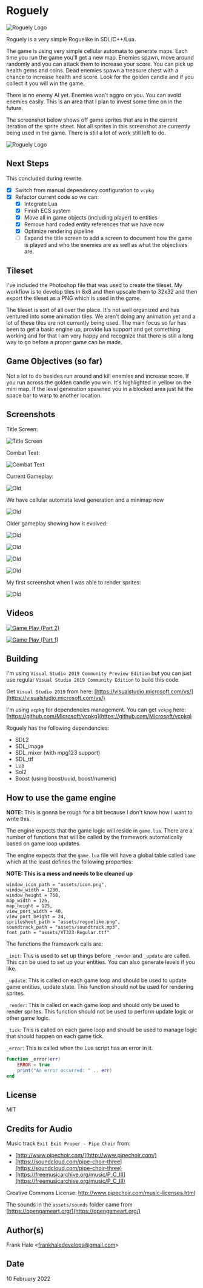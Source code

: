 # Roguely

![Roguely Logo](assets/roguely-logo.png)

Roguely is a very simple Roguelike in SDL/C++/Lua.

The game is using very simple cellular automata to generate maps. Each time you
run the game you'll get a new map. Enemies spawn, move around randomly and you
can attack them to increase your score. You can pick up health gems and coins.
Dead enemies spawn a treasure chest with a chance to increase health and score.
Look for the golden candle and if you collect it you will win the game.

There is no enemy AI yet. Enemies won't aggro on you. You can avoid enemies
easily. This is an area that I plan to invest some time on in the future.

The screenshot below shows off game sprites that are in the current iteration
of the sprite sheet. Not all sprites in this screenshot are currently being used
in the game. There is still a lot of work still left to do.

![Roguely Logo](screenshots/sprite-sandbox.png)
## Next Steps

This concluded during rewrite.

- [x] Switch from manual dependency configuration to `vcpkg`
- [x] Refactor current code so we can:
  - [x] Integrate Lua
  - [x] Finish ECS system
  - [x] Move all in game objects (including player) to entities
  - [x] Remove hard coded entity references that we have now
  - [x] Optimize rendering pipeline
  - [ ] Expand the title screen to add a screen to document how the game is played and who the enemies are as well as what the objectives are.

## Tileset

I've included the Photoshop file that was used to create the tileset. My
workflow is to develop tiles in 8x8 and then upscale them to 32x32 and then
export the tileset as a PNG which is used in the game.

The tileset is sort of all over the place. It's not well organized and has
ventured into some animation tiles. We aren't doing any animation yet and a lot
of these tiles are not currently being used. The main focus so far has been to
get a basic engine up, provide lua support and get something working and for
that I am very happy and recognize that there is still a long way to go before
a proper game can be made.

## Game Objectives (so far)

Not a lot to do besides run around and kill enemies and increase score. If you
run across the golden candle you win. It's highlighted in yellow on the mini
map. If the level generation spawned you in a blocked area just hit the space
bar to warp to another location.

## Screenshots

Title Screen:

![Title Screen](screenshots/title-screen.png)

Combat Text:

![Combat Text](screenshots/combat-text.png)

Current Gameplay:

![Old](screenshots/seventh.png)

We have cellular automata level generation and a minimap now

![Old](screenshots/sixth.png)

Older gameplay showing how it evolved:

![Old](screenshots/fifth.png)

![Old](screenshots/fourth.png)

![Old](screenshots/third.png)

![Old](screenshots/second.png)

My first screenshot when I was able to render sprites:

![Old](screenshots/first.png)

## Videos

[![Game Play (Part 2)](https://img.youtube.com/vi/Bs1GXWLNYok/0.jpg)](https://www.youtube.com/watch?v=Bs1GXWLNYok)

[![Game Play (Part 1)](https://img.youtube.com/vi/IOBuFlfgCSE/0.jpg)](https://www.youtube.com/watch?v=IOBuFlfgCSE)

## Building

I'm using `Visual Studio 2019 Community Preview Edition` but you can just use
regular `Visual Studio 2019 Community Edition` to build this code.

Get `Visual Studio 2019` from here: [https://visualstudio.microsoft.com/vs/](https://visualstudio.microsoft.com/vs/)

I'm using `vcpkg` for dependencies management. You can get `vckpg` here: [https://github.com/Microsoft/vcpkg](https://github.com/Microsoft/vcpkg)

Roguely has the following dependencies:

- SDL2
- SDL_image
- SDL_mixer (with mpg123 support)
- SDL_ttf
- Lua
- Sol2
- Boost (using boost/uuid, boost/numeric)

## How to use the game engine

**NOTE:** This is gonna be rough for a bit because I don't know how I want to
write this.

The engine expects that the game logic will reside in `game.lua`. There are a
number of functions that will be called by the framework automatically based on
game loop updates.

The engine expects that the `game.lua` file will have a global table called
`Game` which at the least defines the following properties:

**NOTE: This is a mess and needs to be cleaned up**

```window_title = "Roguely - A simple Roguelike in SDL2/C++/Lua",
window_icon_path = "assets/icon.png",
window_width = 1280,
window_height = 768,
map_width = 125,
map_height = 125,
view_port_width = 40,
view_port_height = 24,
spritesheet_path = "assets/roguelike.png",
soundtrack_path = "assets/soundtrack.mp3",
font_path = "assets/VT323-Regular.ttf"
```

The functions the framework calls are:

`_init`: This is used to set up things before `_render` and `_update` are
called. This can be used to set up your entities. You can also generate levels
if you like.

`_update`: This is called on each game loop and should be used to update game
entities, update state. This function should not be used for rendering sprites.

`_render`: This is called on each game loop and should only be used to render
sprites. This function should not be used to perform update logic or other game
logic.

`_tick`: This is called on each game loop and should be used to manage logic
that should happen on each game tick.

`_error`: This is called when the Lua script has an error in it.

```lua
function _error(err)
	ERROR = true
	print("An error occurred: " .. err)
end
```

## License

MIT

## Credits for Audio

Music track `Exit Exit Proper - Pipe Choir` from:

- [http://www.pipechoir.com/](http://www.pipechoir.com/)
- [https://soundcloud.com/pipe-choir-three](https://soundcloud.com/pipe-choir-three)
- [https://freemusicarchive.org/music/P_C_III](https://freemusicarchive.org/music/P_C_III)

Creative Commons License: http://www.pipechoir.com/music-licenses.html

The sounds in the `assets/sounds` folder came from [https://opengameart.org/](https://opengameart.org/)

## Author(s)

Frank Hale &lt;frankhaledevelops@gmail.com&gt;

## Date

10 February 2022
